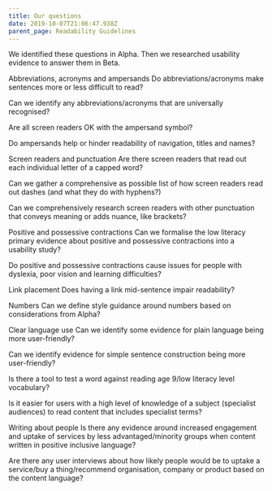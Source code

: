 ```yaml
---
title: Our questions
date: 2019-10-07T21:06:47.938Z
parent_page: Readability Guidelines
---
```

We identified these questions in Alpha. Then we researched usability evidence to answer them in Beta.
 

Abbreviations, acronyms and ampersands
Do abbreviations/acronyms make sentences more or less difficult to read?

Can we identify any abbreviations/acronyms that are universally recognised?

Are all screen readers OK with the ampersand symbol?

Do ampersands help or hinder readability of navigation, titles and names?
 

Screen readers and punctuation
Are there screen readers that read out each individual letter of a capped word?

Can we gather a comprehensive as possible list of how screen readers read out dashes (and what they do with hyphens?)

Can we comprehensively research screen readers with other punctuation that conveys meaning or adds nuance, like brackets?
 

Positive and possessive contractions
Can we formalise the low literacy primary evidence about positive and possessive contractions into a usability study?

Do positive and possessive contractions cause issues for people with dyslexia, poor vision and learning difficulties?
 

Link placement
Does having a link mid-sentence impair readability?
 

Numbers
Can we define style guidance around numbers based on considerations from Alpha?
 

Clear language use
Can we identify some evidence for plain language being more user-friendly?

Can we identify evidence for simple sentence construction being more user-friendly?

Is there a tool to test a word against reading age 9/low literacy level vocabulary?

Is it easier for users with a high level of knowledge of a subject (specialist audiences) to read content that includes specialist terms?
 

Writing about people
Is there any evidence around increased engagement and uptake of services by less advantaged/minority groups when content written in positive inclusive language?

Are there any user interviews about how likely people would be to uptake a service/buy a thing/recommend organisation, company or product based on the content language?
